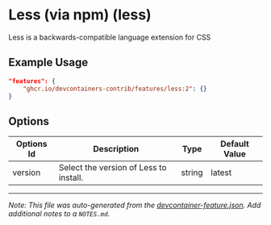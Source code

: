 

# Less (via npm) (less)

Less is a backwards-compatible language extension for CSS

## Example Usage

```json
"features": {
    "ghcr.io/devcontainers-contrib/features/less:2": {}
}
```

## Options

| Options Id | Description | Type | Default Value |
|-----|-----|-----|-----|
| version | Select the version of Less to install. | string | latest |



---

_Note: This file was auto-generated from the [devcontainer-feature.json](https://github.com/devcontainers-contrib/features/blob/main/src/less/devcontainer-feature.json).  Add additional notes to a `NOTES.md`._
